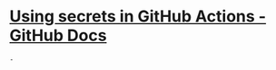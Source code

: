 # [Using secrets in GitHub Actions - GitHub Docs](https://docs.github.com/en/actions/security-for-github-actions/security-guides/using-secrets-in-github-actions)
	-